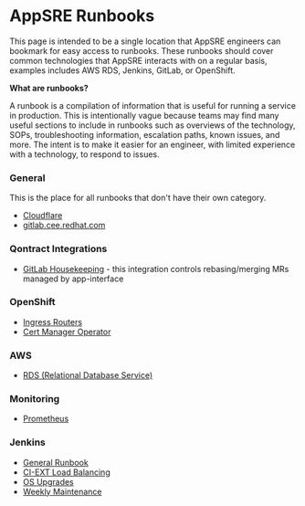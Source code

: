 # AppSRE Runbooks

This page is intended to be a single location that AppSRE engineers can bookmark for easy access to runbooks. These runbooks should cover common technologies that AppSRE interacts with on a regular basis, examples includes AWS RDS, Jenkins, GitLab, or OpenShift.

**What are runbooks?**

A runbook is a compilation of information that is useful for running a service in production. This is intentionally vague because teams may find many useful sections to include in runbooks such as overviews of the technology, SOPs, troubleshooting information, escalation paths, known issues, and more. The intent is to make it easier for an engineer, with limited experience with a technology, to respond to issues.

### General

This is the place for all runbooks that don't have their own category.

* [Cloudflare](/docs/app-sre/runbook/cloudflare.md)
* [gitlab.cee.redhat.com](/docs/app-sre/runbook/gitlab-cee-redhat-com.md)

### Qontract Integrations
* [GitLab Housekeeping](/docs/app-sre/runbook/integration-gitlab-housekeeping.md) - this integration controls rebasing/merging MRs managed by app-interface

### OpenShift
* [Ingress Routers](/docs/app-sre/runbook/openshift-ingress-routers.md)
* [Cert Manager Operator](/docs/app-sre/runbook/cert-manager.md)

### AWS
* [RDS (Relational Database Service)](/docs/aws/runbook/aws-rds.md)

### Monitoring
* [Prometheus](/docs/app-sre/runbook/prometheus.md)

### Jenkins
* [General Runbook](/docs/app-sre/runbook/jenkins.md)
* [CI-EXT Load Balancing](/docs/app-sre/runbook/jenkins-ci.ext-waf_alb.md)
* [OS Upgrades](/docs/app-sre/runbook/jenkins-os-upgrade-workflow.md)
* [Weekly Maintenance](/docs/app-sre/runbook/jenkins-weekly-maintenance.md)
